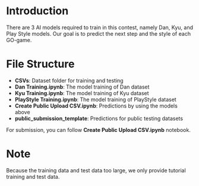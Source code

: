 # Introduction
There are 3 AI models required to train in this contest, namely Dan, Kyu, and Play Style models. Our goal is to predict the next step and the style of each GO-game.

# File Structure
  - **CSVs**: Dataset folder for training and testing
  - **Dan Training.ipynb**: The model training of Dan dataset
  - **Kyu Training.ipynb**: The model training of Kyu dataset
  - **PlayStyle Training.ipynb**: The model training of PlayStyle dataset
  - **Create Public Upload CSV.ipynb**: Predictions by using the models above
  - **public_submission_template**: Predictions for public testing datasets

For submission, you can follow **Create Public Upload CSV.ipynb** notebook.
# Note
Because the training data and test data too large, we only provide tutorial training and test data.
